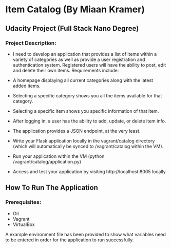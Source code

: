 # Item Catalog (By Miaan Kramer)
## Udacity Project (Full Stack Nano Degree)

### Project Description:
- I need to develop an application that provides a list of items within a variety of categories as well as provide a user registration and authentication system. Registered users will have the ability to post, edit and delete their own items. Requirements include:

- A homepage displaying all current categories along with the latest added items.
- Selecting a specific category shows you all the items available for that category.
- Selecting a specific item shows you specific information of that item.
- After logging in, a user has the ability to add, update, or delete item info.
- The application provides a JSON endpoint, at the very least.
- Write your Flask application locally in the vagrant/catalog directory (which will automatically be synced to /vagrant/catalog within the VM).
- Run your application within the VM (python /vagrant/catalog/application.py)
- Access and test your application by visiting http://localhost:8005 locally

## How To Run The Application

### Prerequisites:
- Git
- Vagrant
- VirtualBox

A example environment file has been provided to show what variables need to be entered in order for the application to run successfully.
